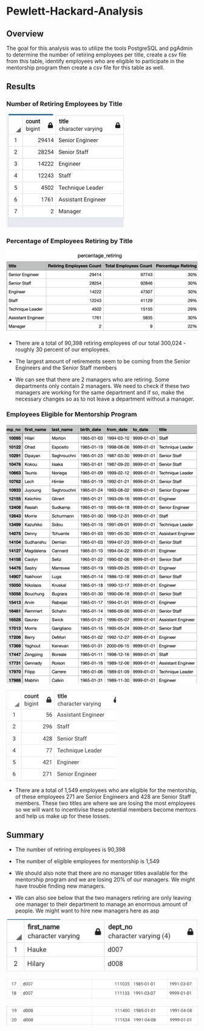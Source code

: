 # Pewlett-Hackard-Analysis
## Overview
The goal for this analysis  was to utilize the tools PostgreSQL and pgAdmin to determine the number of retiring employees per title, create a csv file from this table, identify employees who are eligible to participate in the mentorship program then create a csv file for this table as well.
## Results
### Number of Retiring Employees by Title
![alt text](https://github.com/sebcampos/Pewlett-Hackard-Analysis/blob/master/resources/number_of_retiring_employees_by_title.png?raw=True)
### Percentage of Employees Retiring by Title
![alt text](https://github.com/sebcampos/Pewlett-Hackard-Analysis/blob/master/resources/percentage_retiring.png?raw=True)
- There are a total of 90,398 retiring employees of our total 300,024 - roughly 30 percent of our employees.
 
- The largest amount of retirements seem to be coming from the Senior Engineers and the Senior Staff members
 
 
- We can see that there are 2 managers who are retiring. Some departments only contain 2 managers. We need to check if these two managers are working for the same department and if so, make the necessary changes so as to not leave a department without a manager.
### Employees Eligible for Mentorship Program
![alt text](https://github.com/sebcampos/Pewlett-Hackard-Analysis/blob/master/resources/employees_eligible_for_mentorship_program.png?raw=True)
 
 
![alt text](https://github.com/sebcampos/Pewlett-Hackard-Analysis/blob/master/resources/eligibility_count_by_title.png?raw=True)
 
 
- There are a total of 1,549 employees who are eligible for the mentorship, of these employees 271 are Senior Engineers and 428 are Senior Staff members. These two titles are where we are losing the most employees so we will want to incentivise these potential members become mentors and help us make up for these losses.
## Summary
- The number of retiring employees is 90,398
- The number of eligible employees for mentorship is 1,549

- We should also note that there are no manager titles available for the mentorship program and we are losing 20% of our managers. We might have trouble finding new managers.
 
- We can also see below that the two managers retiring are only leaving one manager to their department to manage an enormous amount of people. We might want to hire new managers here as asp
 
![alt text](https://github.com/sebcampos/Pewlett-Hackard-Analysis/blob/master/resources/department_manager_0.png?raw=True)
 
![alt text](https://github.com/sebcampos/Pewlett-Hackard-Analysis/blob/master/resources/departments_managr_1.png?raw=True)
 
![alt text](https://github.com/sebcampos/Pewlett-Hackard-Analysis/blob/master/resources/department_manager_2.png?raw=True)
 
 
 

 